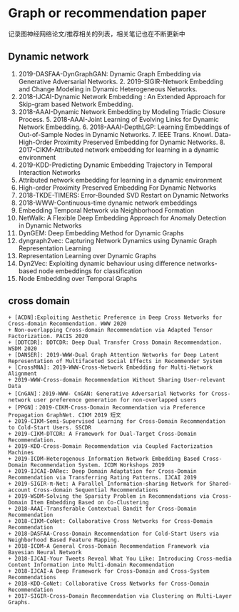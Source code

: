 # Graph or recommendation paper
记录图神经网络论文/推荐相关的列表，相关笔记也在不断更新中

## Dynamic network
  1. 2019-DASFAA-DynGraphGAN: Dynamic Graph Embedding via Generative Adversarial Networks. 
	2. 2019-SIGIR-Network Embedding and Change Modeling in Dynamic Heterogeneous Networks.
  3. 2018-IJCAI-Dynamic Network Embedding : An Extended Approach for Skip-gram based Network Embedding.
  4. 2018-AAAI-Dynamic Network Embedding by Modeling Triadic Closure Process. 
	5. 2018-AAAI-Joint Learning of Evolving Links for Dynamic Network Embedding.
	6. 2018-AAAI-DepthLGP: Learning Embeddings of Out-of-Sample Nodes in Dynamic Networks. 
	7. IEEE Trans. Knowl. Data-High-Order Proximity Preserved Embedding for Dynamic Networks. 
	8. 2017-CIKM-Attributed network embedding for learning in a dynamic environment
  9. 2019-KDD-Predicting Dynamic Embedding Trajectory in Temporal Interaction Networks
  10. Attributed network embedding for learning in a dynamic environment
  11. High-order Proximity Preserved Embedding For Dynamic Networks
  12. 2018-TKDE-TIMERS: Error-Bounded SVD Restart on Dynamic Networks
  13. 2018-WWW-Continuous-time dynamic network embeddings
  14. Embedding Temporal Network via Neighborhood Formation
  15. NetWalk: A Flexible Deep Embedding Approach for Anomaly Detection in Dynamic Networks
  16. DynGEM: Deep Embedding Method for Dynamic Graphs
  17. dyngraph2vec: Capturing Network Dynamics using Dynamic Graph Representation Learning
  18. Representation Learning over Dynamic Graphs
  19. Dyn2Vec: Exploiting dynamic behaviour using difference networks-based node embeddings for classification
  20. Node Embedding over Temporal Graphs
  

## cross domain
	+ [ACDN]:Exploiting Aesthetic Preference in Deep Cross Networks for Cross-domain Recommendation. WWW 2020
	+ Non-overlapping Cross-domain Recommendation via Adapted Tensor Factorization. PACIS 2020
	+ [DDTCDR]: DDTCDR: Deep Dual Transfer Cross Domain Recommendation. WSDM 2020
	+ [DANSER]: 2019-WWW-Dual Graph Attention Networks for Deep Latent Representation of Multifaceted Social Effects in Recommender System
	+ [CrossMNA]: 2019-WWW-Cross-Network Embedding for Multi-Network Alignment  
	+ 2019-WWW-Cross-domain Recommendation Without Sharing User-relevant Data
	+ [CnGAN]：2019-WWW- CnGAN: Generative Adversarial Networks for Cross-network user preference generation for non-overlapped users
	+ [PPGN]：2019-CIKM-Cross-Domain Recommendation via Preference Propagation GraphNet. CIKM 2019 短文
	+ 2019-CIKM-Semi-Supervised Learning for Cross-Domain Recommendation to Cold-Start Users. SSCDR
	+ 2019-CIKM-DTCDR: A Framework for Dual-Target Cross-Domain Recommendation. 
	+ 2019-KDD-Cross-Domain Recommendation via Coupled Factorization Machines
	+ 2019-ICDM-Heterogenous Information Network Embedding Based Cross-Domain Recommendation System. ICDM Workshops 2019
	+ 2019-IJCAI-DARec: Deep Domain Adaptation for Cross-Domain Recommendation via Transferring Rating Patterns. IJCAI 2019
	+ 2019-SIGIR-π-Net: A Parallel Information-sharing Network for Shared-account Cross-domain Sequential Recommendations
	+ 2019-WSDM-Solving the Sparsity Problem in Recommendations via Cross-Domain Item Embedding Based on Co-Clustering
	+ 2018-AAAI-Transferable Contextual Bandit for Cross-Domain Recommendation
	+ 2018-CIKM-CoNet: Collaborative Cross Networks for Cross-Domain Recommendation
	+ 2018-DASFAA-Cross-Domain Recommendation for Cold-Start Users via Neighborhood Based Feature Mapping.
	+ 2018-ICDM-A General Cross-Domain Recommendation Framework via Bayesian Neural Network
	+ 2018-IJCAI-Your Tweets Reveal What You Like: Introducing Cross-media Content Information into Multi-domain Recommendation
	+ 2018-IJCAI-A Deep Framework for Cross-Domain and Cross-System Recommendations
	+ 2018-KDD-CoNet: Collaborative Cross Networks for Cross-Domain Recommendation
	+ 2017-SIGIR-Cross-Domain Recommendation via Clustering on Multi-Layer Graphs.
